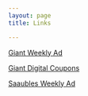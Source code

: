 ```yaml
---
layout: page
title: Links

---
```


[Giant Weekly Ad](https://giantfood.com/coupons-weekly-circular/weekly-circular/)  

[Giant Digital Coupons](https://giantfood.com/coupons-weekly-circular/digital-coupons/#/available)  
 
[Saaubles Weekly Ad](https://www.saubelsmarkets.com/weekly-ad/) 
